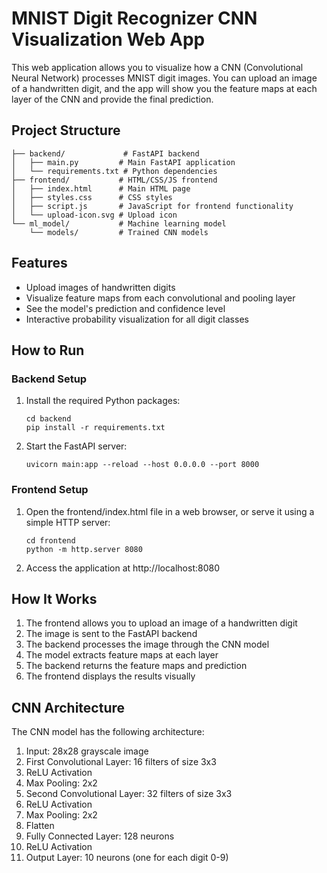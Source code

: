 # MNIST Digit Recognizer CNN Visualization Web App

This web application allows you to visualize how a CNN (Convolutional Neural Network) processes MNIST digit images. You can upload an image of a handwritten digit, and the app will show you the feature maps at each layer of the CNN and provide the final prediction.

## Project Structure

```
├── backend/             # FastAPI backend
│   ├── main.py         # Main FastAPI application
│   └── requirements.txt # Python dependencies
├── frontend/           # HTML/CSS/JS frontend
│   ├── index.html      # Main HTML page
│   ├── styles.css      # CSS styles
│   ├── script.js       # JavaScript for frontend functionality
│   └── upload-icon.svg # Upload icon
└── ml_model/           # Machine learning model
    └── models/         # Trained CNN models
```

## Features

- Upload images of handwritten digits
- Visualize feature maps from each convolutional and pooling layer
- See the model's prediction and confidence level
- Interactive probability visualization for all digit classes

## How to Run

### Backend Setup

1. Install the required Python packages:
   ```
   cd backend
   pip install -r requirements.txt
   ```

2. Start the FastAPI server:
   ```
   uvicorn main:app --reload --host 0.0.0.0 --port 8000
   ```

### Frontend Setup

1. Open the frontend/index.html file in a web browser, or serve it using a simple HTTP server:
   ```
   cd frontend
   python -m http.server 8080
   ```

2. Access the application at http://localhost:8080

## How It Works

1. The frontend allows you to upload an image of a handwritten digit
2. The image is sent to the FastAPI backend
3. The backend processes the image through the CNN model
4. The model extracts feature maps at each layer
5. The backend returns the feature maps and prediction
6. The frontend displays the results visually

## CNN Architecture

The CNN model has the following architecture:

1. Input: 28x28 grayscale image
2. First Convolutional Layer: 16 filters of size 3x3
3. ReLU Activation
4. Max Pooling: 2x2
5. Second Convolutional Layer: 32 filters of size 3x3
6. ReLU Activation
7. Max Pooling: 2x2
8. Flatten
9. Fully Connected Layer: 128 neurons
10. ReLU Activation
11. Output Layer: 10 neurons (one for each digit 0-9)
